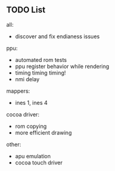 ## TODO List

all:
* discover and fix endianess issues

ppu:
* automated rom tests
* ppu register behavior while rendering
* timing timing timing!
* nmi delay

mappers:
* ines 1, ines 4

cocoa driver:
* rom copying
* more efficient drawing

other:
* apu emulation
* cocoa touch driver
